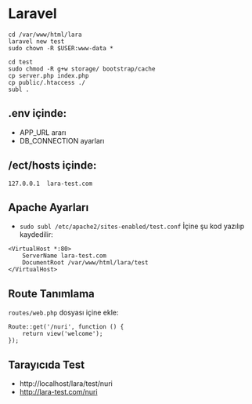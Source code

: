 # Laravel

```
cd /var/www/html/lara
laravel new test
sudo chown -R $USER:www-data *

cd test
sudo chmod -R g+w storage/ bootstrap/cache
cp server.php index.php
cp public/.htaccess ./
subl .
```

## .env içinde:
- APP_URL ararı
- DB_CONNECTION ayarları

## /ect/hosts içinde:
`127.0.0.1  lara-test.com`


## Apache Ayarları
- `sudo subl /etc/apache2/sites-enabled/test.conf`
İçine şu kod yazılıp kaydedilir:
```
<VirtualHost *:80>
	ServerName lara-test.com
	DocumentRoot /var/www/html/lara/test
</VirtualHost>
```

## Route Tanımlama
`routes/web.php` dosyası içine ekle:
```
Route::get('/nuri', function () {
    return view('welcome');
});
```

## Tarayıcıda Test
- http://localhost/lara/test/nuri
- http://lara-test.com/nuri

